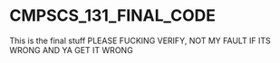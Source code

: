 # CMPSCS_131_FINAL_CODE
This is the final stuff PLEASE FUCKING VERIFY, NOT MY FAULT IF ITS WRONG AND YA GET IT WRONG
